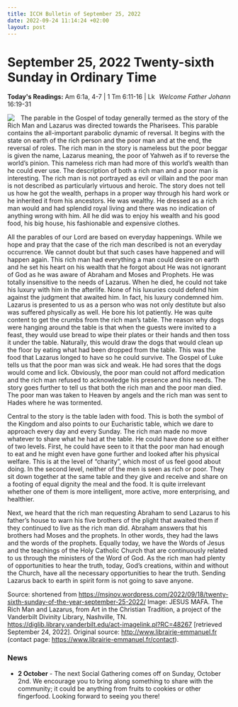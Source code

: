 ```yaml
---
title: ICCH Bulletin of September 25, 2022
date: 2022-09-24 11:14:24 +02:00
layout: post
---
```


# September 25, 2022 Twenty-sixth Sunday in Ordinary Time
<span style="float: right"><em>Welcome Father Johann</em></span>
**Today's Readings:** Am 6:1a, 4-7 | 1 Tm 6:11-16 | Lk 16:19-31


<img style="float: left; margin-right: 1em;" src="https://diglib.library.vanderbilt.edu/cdri/jpeg/Mafa003.jpg">

The parable in the Gospel of today generally termed as the story of the Rich Man and Lazarus was directed towards the Pharisees. This parable contains the all-important parabolic dynamic of reversal.  It begins with the state on earth of the rich person and the poor man and at the end, the reversal of roles.  The rich man in the story is nameless but the poor beggar is given the name, Lazarus meaning, the poor of Yahweh as if to reverse the world’s pinion. This nameless rich man had more of this world’s wealth than he could ever use.  The description of both a rich man and a poor man is interesting. The rich man is not portrayed as evil or villain and the poor man is not described as particularly virtuous and heroic.  The story does not tell us how he got the wealth, perhaps in a proper way through his hard work or he inherited it from his ancestors. He was wealthy.  He dressed as a rich man would and had splendid royal living and there was no indication of anything wrong with him.  All he did was to enjoy his wealth and his good food, his big house, his fashionable and expensive clothes.

All the parables of our Lord are based on everyday happenings.  While we hope and pray that the case of the rich man described is not an everyday occurrence. We cannot doubt but that such cases have happened and will happen again.  This rich man had everything a man could desire on earth and he set his heart on his wealth that he forgot about He was not ignorant of God as he was aware of Abraham and Moses and Prophets.  He was totally insensitive to the needs of Lazarus. When he died, he could not take his luxury with him in the afterlife. None of his luxuries could defend him against the judgment that awaited him. In fact, his luxury condemned him.
Lazarus is presented to us as a person who was not only destitute but also was suffered physically as well. He bore his lot patiently. He was quite content to get the crumbs from the rich man’s table. The reason why dogs were hanging around the table is that when the guests were invited to a feast, they would use bread to wipe their plates or their hands and then toss it under the table. Naturally, this would draw the dogs that would clean up the floor by eating what had been dropped from the table. This was the food that Lazarus longed to have so he could survive.  The Gospel of Luke tells us that the poor man was sick and weak.  He had sores that the dogs would come and lick. Obviously, the poor man could not afford medication and the rich man refused to acknowledge his presence and his needs. The story goes further to tell us that both the rich man and the poor man died. The poor man was taken to Heaven by angels and the rich man was sent to Hades where he was tormented.

Central to the story is the table laden with food. This is both the symbol of the Kingdom and also points to our Eucharistic table, which we dare to approach every day and every Sunday. The rich man made no move whatever to share what he had at the table. He could have done so at either of two levels. First, he could have seen to it that the poor man had enough to eat and he might even have gone further and looked after his physical welfare. This is at the level of “charity”, which most of us feel good about doing. In the second level, neither of the men is seen as rich or poor. They sit down together at the same table and they give and receive and share on a footing of equal dignity the meal and the food. It is quite irrelevant whether one of them is more intelligent, more active, more enterprising, and healthier.

Next, we heard that the rich man requesting Abraham to send Lazarus to his father’s house to warn his five brothers of the plight that awaited them if they continued to live as the rich man did. Abraham answers that his brothers had Moses and the prophets. In other words, they had the laws and the words of the prophets. Equally today, we have the Words of Jesus and the teachings of the Holy Catholic Church that are continuously related to us through the ministers of the Word of God. As the rich man had plenty of opportunities to hear the truth, today, God’s creations, within and without the Church, have all the necessary opportunities to hear the truth. Sending Lazarus back to earth in spirit form is not going to save anyone.

Source: shortened from https://msjnov.wordpress.com/2022/09/18/twenty-sixth-sunday-of-the-year-september-25-2022/
Image: JESUS MAFA. The Rich Man and Lazarus, from Art in the Christian Tradition, a project of the Vanderbilt Divinity Library, Nashville, TN. https://diglib.library.vanderbilt.edu/act-imagelink.pl?RC=48267 [retrieved September 24, 2022]. Original source: http://www.librairie-emmanuel.fr (contact page: https://www.librairie-emmanuel.fr/contact).

### News 

* **2 October** - The next Social Gathering comes off on Sunday, October 2nd. We encourage you to bring along something to share with the community; it could be anything from fruits to cookies or other fingerfood. Looking forward to seeing you there!
